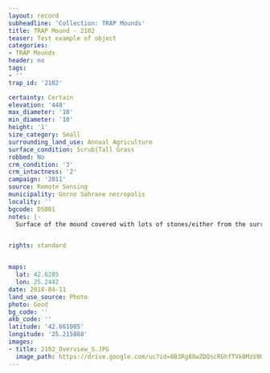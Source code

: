 ```yaml
---
layout: record
subheadline: 'Collection: TRAP Mounds'
title: TRAP Mound - 2102
teaser: Test example of object
categories:
- TRAP Mounds
header: no
tags:
- ''
trap_id: '2102'

certainty: Certain
elevation: '448'
max_diameter: '10'
min_diameter: '10'
height: '1'
size_category: Small
surrounding_land_use: Annual Agriculture
surface_condition: Scrub|Tall Grass
robbed: No
crm_condition: '3'
crm_intactness: '2'
campaign: '2011'
source: Remote Sensing
municipality: Gorno Sahrane necropolis
locality: ''
bgcode: DS001
notes: |-
  Surface of the mound covered with lots of stones/either from the surrounding pasture or from the mound.


rights: standard


maps:
  lat: 42.6285
  lon: 25.2442
date: 2018-04-11
land_use_source: Photo
photo: Good
bg_code: ''
akb_code: ''
latitude: '42.661005'
longitude: '25.215888'
images:
- title: 2102_Overview_S.JPG
  image_path: https://drive.google.com/uc?id=0B3Rg88wZDQscRGhfTVk0MzV0Qkk
---
```

